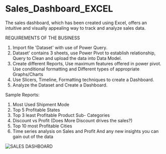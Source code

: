 # Sales_Dashboard_EXCEL
The sales dashboard, which has been created using Excel, offers an intuitive and visually appealing way to track and analyze sales data. 

REQUIREMENTS OF THE BUSINESS
1)	Import file 'Dataset' with use of Power Query.
2)  Dataset' contains 3 sheets, use Power Pivot to establish relationship, Query to Clean and upload the data into Data Model.
3)	Create different Reports, Use maximum features offered in power pivot. Use conditional formatting and Different types of appropriate Graphs/Charts
4)	Use Slicers, Timeline, Formatting techniques to create a Dashboard.
5)	Analyze the Dataset and Create a Dashboard.

Sample Reports:
1)	Most Used Shipment Mode
2)	Top 5 Profitable States
3)	Top 3 least Profitable Product Sub- Categories
4)	Discount vs Profit (Does More Discount drives the sales?)
5)	Top 10 most Profitable Cities
6)	Time series analysis on Sales and Profit
And any new insights you can gain out of the data

![SALES DASHBOARD](https://user-images.githubusercontent.com/126227233/234786990-48041f76-b599-4406-af2a-d00e771fbc3d.png)
